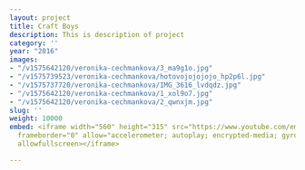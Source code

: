 ```yaml
---
layout: project
title: Craft Boys
description: This is description of project
category: ''
year: "2016"
images:
- "/v1575642120/veronika-cechmankova/3_ma9g1o.jpg"
- "/v1575739523/veronika-cechmankova/hotovojojojojo_hp2p6l.jpg"
- "/v1575737720/veronika-cechmankova/IMG_3616_lvdqdz.jpg"
- "/v1575642120/veronika-cechmankova/1_xol9o7.jpg"
- "/v1575642120/veronika-cechmankova/2_qwnxjm.jpg"
slug: ''
weight: 10000
embed: <iframe width="560" height="315" src="https://www.youtube.com/embed/2en79SoRNpI"
  frameborder="0" allow="accelerometer; autoplay; encrypted-media; gyroscope; picture-in-picture"
  allowfullscreen></iframe>

---
```


